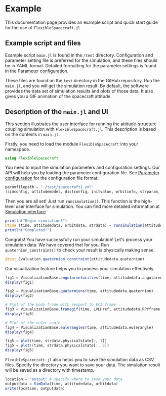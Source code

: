 # Example

This documentation page provides an example script and quick start guide for the use of `FlexibleSpacecraft.jl`

## Example script and files

Example script `main.jl` is found in the `/test` directory. Configuration and parameter setting file is preferred for the simulation, and these files should be in YAML format. Detailed formatting for the parameter settings is found in the [Parameter configuration](@ref).

These files are found on the `test` directory in the GitHub repository. Run the `main.jl`, and you will get the simulation result. By default, the software provides the data set of simulation results and plots of those data. It also gives you a GIF animation of the spacecraft attitude.

## Description of the `main.jl` and UI

This section illustrates the user interface for running the attitude-structure coupling simulation with `FlexibleSpacecraft.jl`. This description is based on the contents in `main.jl`.

Firstly, you need to load the module `FlexibleSpacecraft` into your namespace.

```julia
using FlexibleSpacecraft
```

You need to input the simulation parameters and configuration settings. Our API will help you by loading the parameter configuration file. See [Parameter configuration](@ref) for the configuration file format.

```julia
paramfilepath = "./test/spacecraft2.yml"
(simconfig, attitudemodel, distconfig, initvalue, orbitinfo, strparam, strmodel) = readparamfile(paramfilepath)
```

Then you are all set! Just run `runsimulation()`. This function is the high-level user interface for simulation. You can find more detailed information at [Simulation interface](@ref)

```julia
println("Begin simulation!")
@time (time, attitudedata, orbitdata, strdata) = runsimulation(attitudemodel, strmodel, initvalue, orbitinfo, distconfig, simconfig)
println("Completed!")
```

Congrats! You have successfully run your simulation! Let's process your simulation data. We have covered that for you. Run `quaternion_constraint()` to check your result is physically making sense.

```julia
@test Evaluation.quaternion_constraint(attitudedata.quaternion)
```

Our visualization feature helps you to process your simulation effectively.

```julia
fig1 = VisualizationBase.angularvelocities(time, attitudedata.angularvelocity)
display(fig1)

fig2 = VisualizationBase.quaternions(time, attitudedata.quaternion)
display(fig2)

# Plot of the body frame with respect to ECI frame
fig3 = VisualizationBase.framegif(time, LVLHref, attitudedata.RPYframe, Tgif = 20, FPS = 8)
display(fig3)

# Plot of the euler angle
fig4 = VisualizationBase.eulerangles(time, attitudedata.eulerangle)
display(fig4)

fig5 = plot(time, strdata.physicalstate[:, 1])
fig5 = plot!(time, strdata.physicalstate[:, 2])
display(fig5)
```

`FlexibleSpacecraft.jl` also helps you to save the simulation data as CSV files. Specify the directory you want to save your data. The simulation result will be saved as a directory with timestamp.

```julia
location = "output" # specify where to save your data
outputdata = SimData(time, attitudedata, orbitdata)
write(location, outputdata)
```
